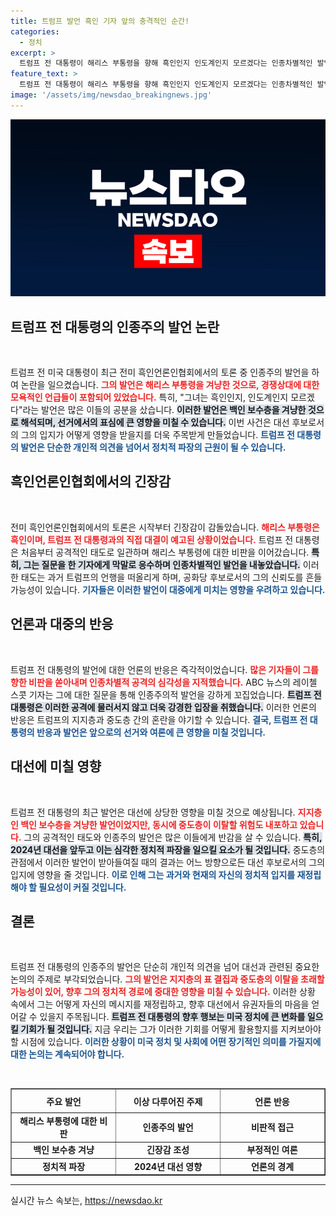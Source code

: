 ```yaml
---
title: 트럼프 발언 흑인 기자 앞의 충격적인 순간!
categories:
  - 정치
excerpt: >
  트럼프 전 대통령이 해리스 부통령을 향해 흑인인지 인도계인지 모르겠다는 인종차별적인 발언을 해 논란이 일고 있습니다. 그의 막말이 대선 표심에 어떤 영향을 미칠지 주목하게 만듭니다.
feature_text: >
  트럼프 전 대통령이 해리스 부통령을 향해 흑인인지 인도계인지 모르겠다는 인종차별적인 발언을 해 논란이 일고 있습니다. 그의 막말이 대선 표심에 어떤 영향을 미칠지 주목하게 만듭니다.
image: '/assets/img/newsdao_breakingnews.jpg'
---
```


<p><img src="/assets/img/newsdao_breakingnews.jpg" alt="firstkoreanews 속보" /></p>

<h2 data-ke-size="size26">트럼프 전 대통령의 인종주의 발언 논란</h2>

<p data-ke-size="size16">&nbsp;</p>

<p>트럼프 전 미국 대통령이 최근 전미 흑인언론인협회에서의 토론 중 인종주의 발언을 하여 논란을 일으켰습니다. <b><span style="color: #ee2323;">그의 발언은 해리스 부통령을 겨냥한 것으로, 경쟁상대에 대한 모욕적인 언급들이 포함되어 있었습니다.</span></b> 특히, "그녀는 흑인인지, 인도계인지 모르겠다"라는 발언은 많은 이들의 공분을 샀습니다. <b><span style="background-color: #21538527;">이러한 발언은 백인 보수층을 겨냥한 것으로 해석되며, 선거에서의 표심에 큰 영향을 미칠 수 있습니다.</span></b> 이번 사건은 대선 후보로서의 그의 입지가 어떻게 영향을 받을지를 더욱 주목받게 만들었습니다. <b><span style="color: #1a5490;">트럼프 전 대통령의 발언은 단순한 개인적 의견을 넘어서 정치적 파장의 근원이 될 수 있습니다.</span></b></p>

<h2 data-ke-size="size26">흑인언론인협회에서의 긴장감</h2>

<p data-ke-size="size16">&nbsp;</p>

<p>전미 흑인언론인협회에서의 토론은 시작부터 긴장감이 감돌았습니다. <b><span style="color: #ee2323;">해리스 부통령은 흑인이며, 트럼프 전 대통령과의 직접 대결이 예고된 상황이었습니다.</span></b> 트럼프 전 대통령은 처음부터 공격적인 태도로 일관하며 해리스 부통령에 대한 비판을 이어갔습니다. <b><span style="background-color: #21538527;">특히, 그는 질문을 한 기자에게 막말로 응수하며 인종차별적인 발언을 내놓았습니다.</span></b> 이러한 태도는 과거 트럼프의 언행을 떠올리게 하며, 공화당 후보로서의 그의 신뢰도를 흔들 가능성이 있습니다. <b><span style="color: #1a5490;">기자들은 이러한 발언이 대중에게 미치는 영향을 우려하고 있습니다.</span></b></p>

<h2 data-ke-size="size26">언론과 대중의 반응</h2>

<p data-ke-size="size16">&nbsp;</p>

<p>트럼프 전 대통령의 발언에 대한 언론의 반응은 즉각적이었습니다. <b><span style="color: #ee2323;">많은 기자들이 그를 향한 비판을 쏟아내며 인종차별적 공격의 심각성을 지적했습니다.</span></b> ABC 뉴스의 레이첼 스콧 기자는 그에 대한 질문을 통해 인종주의적 발언을 강하게 꼬집었습니다. <b><span style="background-color: #21538527;">트럼프 전 대통령은 이러한 공격에 물러서지 않고 더욱 강경한 입장을 취했습니다.</span></b> 이러한 언론의 반응은 트럼프의 지지층과 중도층 간의 혼란을 야기할 수 있습니다. <b><span style="color: #1a5490;">결국, 트럼프 전 대통령의 반응과 발언은 앞으로의 선거와 여론에 큰 영향을 미칠 것입니다.</span></b></p>

<h2 data-ke-size="size26">대선에 미칠 영향</h2>

<p data-ke-size="size16">&nbsp;</p>

<p>트럼프 전 대통령의 최근 발언은 대선에 상당한 영향을 미칠 것으로 예상됩니다. <b><span style="color: #ee2323;">지지층인 백인 보수층을 겨냥한 발언이었지만, 동시에 중도층이 이탈할 위험도 내포하고 있습니다.</span></b> 그의 공격적인 태도와 인종주의 발언은 많은 이들에게 반감을 살 수 있습니다. <b><span style="background-color: #21538527;">특히, 2024년 대선을 앞두고 이는 심각한 정치적 파장을 일으킬 요소가 될 것입니다.</span></b> 중도층의 관점에서 이러한 발언이 받아들여질 때의 결과는 어느 방향으로든 대선 후보로서의 그의 입지에 영향을 줄 것입니다. <b><span style="color: #1a5490;">이로 인해 그는 과거와 현재의 자신의 정치적 입지를 재정립해야 할 필요성이 커질 것입니다.</span></b></p>

<h2 data-ke-size="size26">결론</h2>

<p data-ke-size="size16">&nbsp;</p>

<p>트럼프 전 대통령의 인종주의 발언은 단순히 개인적 의견을 넘어 대선과 관련된 중요한 논의의 주제로 부각되었습니다. <b><span style="color: #ee2323;">그의 발언은 지지층의 표 결집과 중도층의 이탈을 초래할 가능성이 있어, 향후 그의 정치적 경로에 중대한 영향을 미칠 수 있습니다.</span></b> 이러한 상황 속에서 그는 어떻게 자신의 메시지를 재정립하고, 향후 대선에서 유권자들의 마음을 얻어갈 수 있을지 주목됩니다. <b><span style="background-color: #21538527;">트럼프 전 대통령의 향후 행보는 미국 정치에 큰 변화를 일으킬 기회가 될 것입니다.</span></b> 지금 우리는 그가 이러한 기회를 어떻게 활용할지를 지켜보아야 할 시점에 있습니다. <b><span style="color: #1a5490;">이러한 상황이 미국 정치 및 사회에 어떤 장기적인 의미를 가질지에 대한 논의는 계속되어야 합니다.</span></b></p>

<p data-ke-size="size16">&nbsp;</p>

<table style="width: 100%; height: auto;" border="1">
<tr>
<th style="width: 33.3333%; text-align: center; height: 30px;"><b>주요 발언</b></th>
<th style="width: 33.3333%; text-align: center; height: 30px;"><b>이상 다루어진 주제</b></th>
<th style="width: 33.3333%; text-align: center; height: 30px;"><b>언론 반응</b></th>
</tr>
<tr>
<td style="text-align: center; height: 17px;"><b>해리스 부통령에 대한 비판</b></td>
<td style="text-align: center; height: 17px;"><b>인종주의 발언</b></td>
<td style="text-align: center; height: 17px;"><b>비판적 접근</b></td>
</tr>
<tr>
<td style="text-align: center; height: 17px;"><b>백인 보수층 겨냥</b></td>
<td style="text-align: center; height: 17px;"><b>긴장감 조성</b></td>
<td style="text-align: center; height: 17px;"><b>부정적인 여론</b></td>
</tr>
<tr>
<td style="text-align: center; height: 17px;"><b>정치적 파장</b></td>
<td style="text-align: center; height: 17px;"><b>2024년 대선 영향</b></td>
<td style="text-align: center; height: 17px;"><b>언론의 경계</b></td>
</tr>
</table>

<hr />
실시간 뉴스 속보는, <a href="https://newsdao.kr" rel="dofollow">https://newsdao.kr</a>


